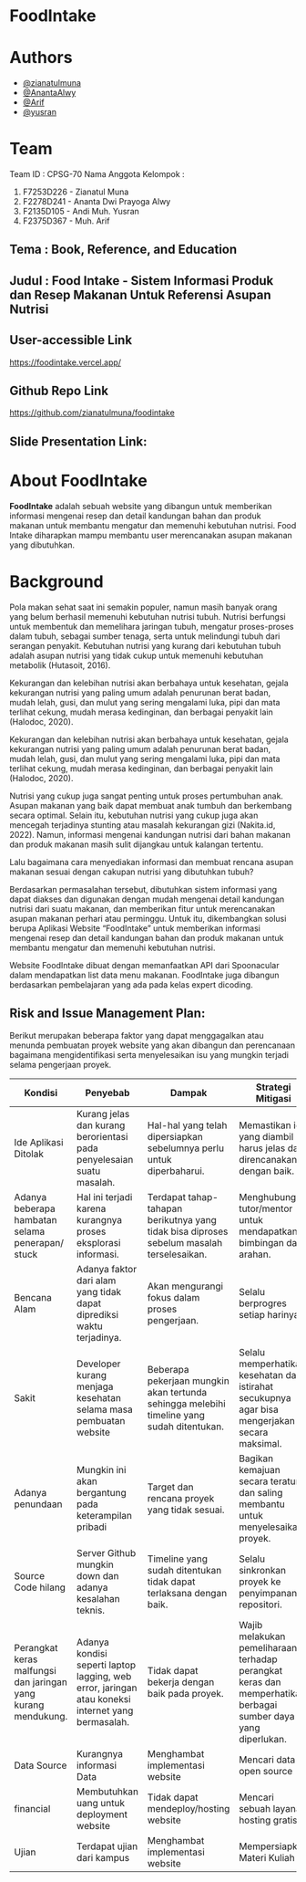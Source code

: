 # FoodIntake

# Authors
- [@zianatulmuna](https://www.linkedin.com/in/zianatul-muna)
- [@AnantaAlwy](https://www.linkedin.com/in/ananta-alwy/)
- [@Arif](https://www.linkedin.com/in/muh-arif-1254b619b)
- [@yusran](https://www.linkedin.com/in/andi-yusran/)

# Team

Team ID : CPSG-70
Nama Anggota Kelompok :
<ol>
  <li>F7253D226 - Zianatul Muna</li>
  <li>F2278D241 - Ananta Dwi Prayoga Alwy</li>
  <li>F2135D105 - Andi Muh. Yusran</li>
  <li>F2375D367 - Muh. Arif</li>
</ol>

## Tema : Book, Reference, and Education

## Judul : Food Intake - Sistem Informasi Produk dan Resep Makanan Untuk Referensi Asupan Nutrisi

## User-accessible Link

https://foodintake.vercel.app/ 

## Github Repo Link

https://github.com/zianatulmuna/foodintake 

## Slide Presentation Link:

# About FoodIntake

**FoodIntake** adalah sebuah website yang dibangun untuk memberikan informasi mengenai resep dan detail kandungan bahan dan produk makanan untuk membantu mengatur dan memenuhi kebutuhan nutrisi. Food Intake diharapkan mampu  membantu user merencanakan asupan makanan yang dibutuhkan.

# Background
<p>Pola makan sehat saat ini semakin populer, namun masih banyak orang yang belum berhasil memenuhi kebutuhan nutrisi tubuh. Nutrisi berfungsi untuk membentuk dan memelihara jaringan tubuh, mengatur proses-proses dalam tubuh, sebagai sumber tenaga, serta untuk melindungi tubuh dari serangan penyakit. Kebutuhan nutrisi yang kurang dari kebutuhan tubuh adalah asupan nutrisi yang tidak cukup untuk memenuhi kebutuhan metabolik (Hutasoit, 2016).</p>
<p>Kekurangan dan kelebihan nutrisi akan berbahaya untuk kesehatan, gejala kekurangan nutrisi yang paling umum adalah penurunan berat badan, mudah lelah, gusi, dan mulut yang sering mengalami luka, pipi dan mata terlihat cekung, mudah merasa kedinginan, dan berbagai penyakit lain (Halodoc, 2020).</p>
<p>Kekurangan dan kelebihan nutrisi akan berbahaya untuk kesehatan, gejala kekurangan nutrisi yang paling umum adalah penurunan berat badan, mudah lelah, gusi, dan mulut yang sering mengalami luka, pipi dan mata terlihat cekung, mudah merasa kedinginan, dan berbagai penyakit lain (Halodoc, 2020).</p>
<p>Nutrisi yang cukup juga sangat penting untuk proses pertumbuhan anak. Asupan makanan yang baik dapat membuat anak tumbuh dan berkembang secara optimal. Selain itu, kebutuhan nutrisi yang cukup juga akan mencegah terjadinya stunting atau masalah kekurangan gizi (Nakita.id, 2022). Namun, informasi mengenai kandungan nutrisi dari bahan makanan dan produk makanan masih sulit dijangkau untuk kalangan tertentu.</p>
<p>Lalu bagaimana cara menyediakan informasi dan membuat rencana asupan makanan sesuai dengan cakupan nutrisi yang dibutuhkan tubuh?</p>
<p>Berdasarkan permasalahan tersebut, dibutuhkan sistem informasi yang dapat diakses dan digunakan dengan mudah mengenai detail kandungan nutrisi dari suatu makanan, dan memberikan fitur untuk merencanakan asupan makanan perhari atau perminggu. Untuk itu, dikembangkan solusi berupa Aplikasi Website “FoodIntake” untuk memberikan informasi mengenai resep dan detail kandungan bahan dan produk makanan untuk membantu mengatur dan memenuhi kebutuhan nutrisi.</p>
<p>Website FoodIntake dibuat dengan memanfaatkan API dari Spoonacular dalam mendapatkan list data menu makanan. FoodIntake juga dibangun berdasarkan pembelajaran yang ada pada kelas expert dicoding.</p>

##  Risk and Issue Management Plan: 

Berikut merupakan beberapa faktor yang dapat menggagalkan atau menunda pembuatan proyek website yang akan dibangun dan perencanaan bagaimana mengidentifikasi serta menyelesaikan isu yang mungkin terjadi selama pengerjaan proyek. 

Kondisi  | Penyebab |Dampak  | Strategi Mitigasi
------------- | ------------- |------------- | -------------
Ide Aplikasi Ditolak  | Kurang jelas dan kurang berorientasi pada penyelesaian suatu masalah.| Hal-hal yang telah dipersiapkan sebelumnya perlu untuk diperbaharui.  | Memastikan ide yang diambil harus jelas dan direncanakan dengan baik.
Adanya beberapa hambatan selama penerapan/ stuck  | Hal ini terjadi karena kurangnya proses eksplorasi informasi. | Terdapat tahap-tahapan berikutnya yang tidak bisa diproses sebelum masalah terselesaikan.  | Menghubungi tutor/mentor untuk mendapatkan bimbingan dan arahan.
Bencana Alam  | Adanya faktor dari alam yang tidak dapat diprediksi waktu terjadinya. | Akan mengurangi fokus dalam proses pengerjaan. | Selalu berprogres setiap harinya.
Sakit  | Developer kurang menjaga kesehatan selama masa pembuatan website | Beberapa pekerjaan mungkin akan tertunda sehingga melebihi timeline yang sudah ditentukan.  | Selalu memperhatikan kesehatan dan istirahat secukupnya agar bisa mengerjakan secara maksimal.
Adanya penundaan  | Mungkin ini akan bergantung pada keterampilan pribadi | Target dan rencana proyek yang tidak sesuai.  | Bagikan kemajuan secara teratur dan saling membantu untuk menyelesaikan proyek. 
Source Code hilang  | Server Github mungkin down dan adanya kesalahan teknis. | Timeline yang sudah ditentukan tidak dapat terlaksana dengan baik.  |Selalu sinkronkan proyek ke penyimpanan repositori.
Perangkat keras malfungsi dan jaringan yang kurang mendukung.  | Adanya kondisi seperti laptop lagging, web error, jaringan atau koneksi internet yang bermasalah. | Tidak dapat bekerja dengan baik pada proyek.| Wajib melakukan pemeliharaan terhadap perangkat keras dan memperhatikan berbagai sumber daya yang diperlukan.
Data Source  | Kurangnya informasi Data | Menghambat implementasi website  | Mencari data open source
financial  | Membutuhkan uang untuk deployment website | Tidak dapat mendeploy/hosting website  | Mencari sebuah layanan hosting gratis
Ujian  | Terdapat ujian dari kampus | Menghambat implementasi website  | Mempersiapkan Materi Kuliah
